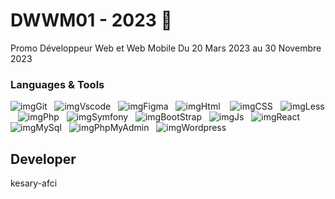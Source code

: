 # DWWM01 - 2023 👋  
Promo Développeur Web et Web Mobile
Du 20 Mars 2023 au 30 Novembre 2023  
### Languages & Tools  
![imgGit](./profile/imgs/git.svg)&nbsp;&nbsp;
![imgVscode](./profile/imgs/vscode.svg)&nbsp;&nbsp;
![imgFigma](./profile/imgs/figma.svg)&nbsp;&nbsp;
![imgHtml](./profile/imgs/html.svg) &nbsp;&nbsp;
![imgCSS](./profile/imgs/css.svg)&nbsp;&nbsp;
![imgLess](./profile/imgs/less-1.svg)&nbsp;&nbsp; 
![imgPhp](./profile/imgs/php.svg)&nbsp;&nbsp;
![imgSymfony](./profile/imgs/symfony.svg)&nbsp;&nbsp;
![imgBootStrap](./profile/imgs/bootstrap.svg)&nbsp;&nbsp; 
![imgJs](./profile/imgs/javascript.svg)&nbsp;&nbsp;
![imgReact](./profile/imgs/react.svg)&nbsp;&nbsp;
![imgMySql](./profile/imgs/mysql.svg)&nbsp;&nbsp;
![imgPhpMyAdmin](./profile/imgs/PhpMyAdmin.svg)&nbsp;&nbsp;
![imgWordpress](./profile/imgs/wordpress.svg)  


## Developer  

kesary-afci
<!--

**Here are some ideas to get you started:**

🙋‍♀️ A short introduction - what is your organization all about?
🌈 Contribution guidelines - how can the community get involved?
👩‍💻 Useful resources - where can the community find your docs? Is there anything else the community should know?
🍿 Fun facts - what does your team eat for breakfast?
🧙 Remember, you can do mighty things with the power of [Markdown](https://docs.github.com/github/writing-on-github/getting-started-with-writing-and-formatting-on-github/basic-writing-and-formatting-syntax)
-->
